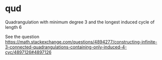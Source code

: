 # qud
Quadrangulation with minimum degree 3 and the longest induced cycle of length  6

See the question https://math.stackexchange.com/questions/4894277/constructing-infinite-3-connected-quadrangulations-containing-only-induced-4-cyc/4897126#4897126
